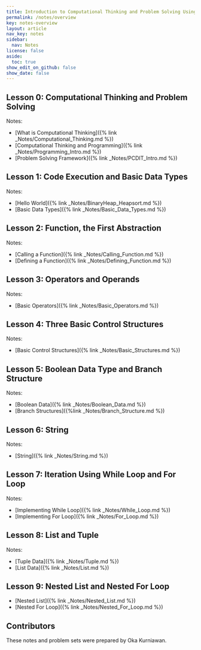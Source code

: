 ```yaml
---
title: Introduction to Computational Thinking and Problem Solving Using Python
permalink: /notes/overview
key: notes-overview
layout: article
nav_key: notes
sidebar:
  nav: Notes
license: false
aside:
  toc: true
show_edit_on_github: false
show_date: false
---
```


## Lesson 0: Computational Thinking and Problem Solving

Notes:

- [What is Computational Thinking]({% link _Notes/Computational_Thinking.md %})
- [Computational Thinking and Programming]({% link _Notes/Programming_Intro.md %})
- [Problem Solving Framework]({% link _Notes/PCDIT_Intro.md %})

## Lesson 1: Code Execution and Basic Data Types
Notes:

- [Hello World]({% link _Notes/BinaryHeap_Heapsort.md %})
- [Basic Data Types]({% link _Notes/Basic_Data_Types.md %})


## Lesson 2: Function, the First Abstraction

Notes:

- [Calling a Function]({% link _Notes/Calling_Function.md %})
- [Defining a Function]({% link _Notes/Defining_Function.md %})

## Lesson 3: Operators and Operands

Notes:

- [Basic Operators]({% link _Notes/Basic_Operators.md %})

## Lesson 4: Three Basic Control Structures

Notes:

- [Basic Control Structures]({% link _Notes/Basic_Structures.md %})

## Lesson 5: Boolean Data Type and Branch Structure

Notes:

- [Boolean Data]({% link _Notes/Boolean_Data.md %})
- [Branch Structures]({%link _Notes/Branch_Structure.md %})

## Lesson 6: String

Notes:

- [String]({% link _Notes/String.md %})

## Lesson 7: Iteration Using While Loop and For Loop

Notes:

- [Implementing While Loop]({% link _Notes/While_Loop.md %})
- [Implementing For Loop]({% link _Notes/For_Loop.md %})

## Lesson 8: List and Tuple

Notes:

- [Tuple Data]({% link _Notes/Tuple.md %})
- [List Data]({% link _Notes/List.md %})

## Lesson 9: Nested List and Nested For Loop

- [Nested List]({% link _Notes/Nested_List.md %})
- [Nested For Loop]({% link _Notes/Nested_For_Loop.md %})

## Contributors

These notes and problem sets were prepared by Oka Kurniawan.